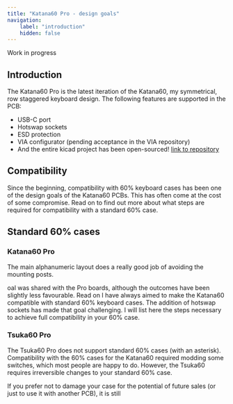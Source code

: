 ```yaml
---
title: "Katana60 Pro - design goals"
navigation:
    label: "introduction"
    hidden: false
---
```

Work in progress

## Introduction
The Katana60 Pro is the latest iteration of the Katana60, my symmetrical, row staggered keyboard design. The following features are supported in the PCB:
- USB-C port
- Hotswap sockets
- ESD protection
- VIA configurator (pending acceptance in the VIA repository)
- And the entire kicad project has been open-sourced! [link to repository](https://github.com/rominronin/katana60-pro)

## Compatibility
Since the beginning, compatibility with 60% keyboard cases has been one of the design goals of the Katana60 PCBs.
This has often come at the cost of some compromise. Read on to find out more about what steps are required for compatibility with a standard 60% case.

## Standard 60% cases

### Katana60 Pro
The main alphanumeric layout does a really good job of avoiding the mounting posts.

oal was shared with the Pro boards, although the outcomes have been slightly less favourable. Read on  I have always aimed to make the Katana60 compatible with standard 60% keyboard cases. The addition of hotswap
sockets has made that goal challenging. I will list here the steps necessary to achieve full compatibility in your
60% case.

### Tsuka60 Pro
The Tsuka60 Pro does not support standard 60% cases (with an asterisk). Compatibility with the 60% cases for the
Katana60 required modding some switches, which most people are happy to do. However, the Tsuka60 requires
irreversible changes to your standard 60% case.

If you prefer not to damage your case for the potential of future sales (or just to use it with another PCB), it is
still
